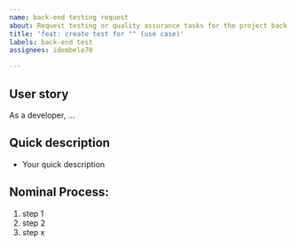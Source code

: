```yaml
---
name: back-end testing request
about: Request testing or quality assurance tasks for the project back-end
title: 'feat: create test for "" (use case)'
labels: back-end test
assignees: idembele70

---
```


**User story**
----
As a developer, ...


**Quick description**
----
- Your quick description

**Nominal Process:**
----

1. step 1
2. step 2
3. step x
